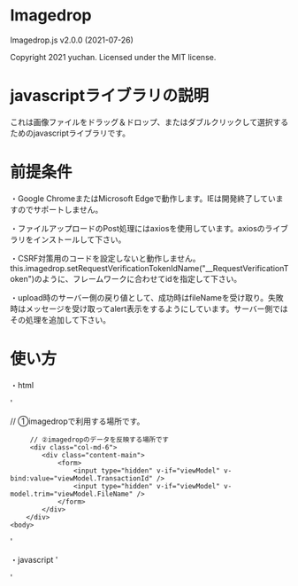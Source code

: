 # Imagedrop

Imagedrop.js  v2.0.0 (2021-07-26)

Copyright 2021 yuchan. Licensed under the MIT license.

# javascriptライブラリの説明

これは画像ファイルをドラッグ＆ドロップ、またはダブルクリックして選択するためのjavascriptライブラリです。

# 前提条件

・Google ChromeまたはMicrosoft Edgeで動作します。IEは開発終了していますのでサポートしません。

・ファイルアップロードのPost処理にはaxiosを使用しています。axiosのライブラリをインストールして下さい。

・CSRF対策用のコードを設定しないと動作しません。this.imagedrop.setRequestVerificationTokenIdName("__RequestVerificationToken")のように、フレームワークに合わせてidを指定して下さい。

・upload時のサーバー側の戻り値として、成功時はfileNameを受け取り。失敗時はメッセージを受け取ってalert表示をするようにしています。サーバー側ではその処理を追加して下さい。

# 使い方

・html

'
<html>
    <body>
        // ①imagedropで利用する場所です。
        <div class="col-md-6">
            <div class="content-main">
                <form id="imagedrop" class="imagedrop" enctype="multipart/form-data"></form>
                <input type="hidden" id="transactionId" />
                <input type="hidden" id="fileName" />
            </div>
         </div>

         // ②imagedropのデータを反映する場所です
         <div class="col-md-6">
            <div class="content-main">
                <form>
                    <input type="hidden" v-if="viewModel" v-bind:value="viewModel.TransactionId" />
                    <input type="hidden" v-if="viewModel" v-model.trim="viewModel.FileName" />
                </form>
            </div>
        </div>
    <body>
</html>
'
        
・javascript
'
<script>
    // 通常
    const uploadUrl = "xxx";
    const transactionId = 1;
    let fileName = "xxx";

    this.imagedrop = new Imagedrop();
    this.imagedrop.setCheckedUser(true);
    this.imagedrop.setUploadUrl(uploadUrl);
    this.imagedrop.setDirectoryPath("xxx");
    this.imagedrop.setRequestVerificationTokenIdName("__RequestVerificationToken");

    // setTransactionは必要時のみ。
    this.imagedrop.setTransactionIdPropertyName("xxx");
    this.imagedrop.setTransactionId(transactionId);
    
    // ファイル名の設定または取得
    this.imagedrop.setFileName(fileName);
    this.imagedrop.getFileName();

    // Vue.js3を使う場合
    <!--
        this.imagedrop = new Imagedrop();
        this.imagedrop.setCheckedUser(this.isCheckedUser);
        this.imagedrop.setUploadUrl(this.uploadUrl);
        this.imagedrop.setDirectoryPath("xxx");
        this.imagedrop.setRequestVerificationTokenIdName("__RequestVerificationToken");

        // setTransactionは必要時のみ。
        this.imagedrop.setTransactionIdPropertyName("xxx");
        this.imagedrop.setTransactionId(this.transactionId);
        
        // ファイル名の設定または取得
        this.imagedrop.setFileName(this.viewModel.FileName);
        this.imagedrop.getFileName();
    -->
</script>
'
